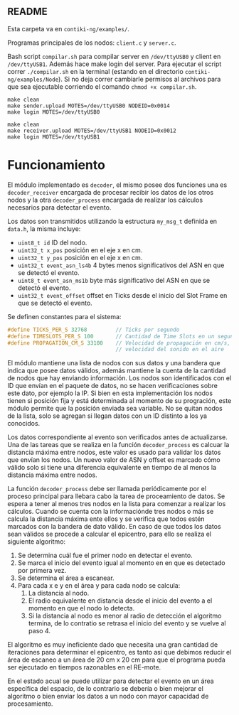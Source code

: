 ## README

Esta carpeta va en ``contiki-ng/examples/``.

Programas principales de los nodos: ``client.c`` y ``server.c``.

Bash script ``compilar.sh`` para compilar server en ``/dev/ttyUSB0`` y client en ``/dev/ttyUSB1``. Además hace make login del server.
Para ejecutar el script correr ``./compilar.sh`` en la terminal (estando en el directorio ``contiki-ng/examples/Node``).
Si no deja correr cambiarle permisos al archivos para que sea ejecutable corriendo el comando ``chmod +x compilar.sh``.

```
make clean
make sender.upload MOTES=/dev/ttyUSB0 NODEID=0x0014
make login MOTES=/dev/ttyUSB0

make clean
make receiver.upload MOTES=/dev/ttyUSB1 NODEID=0x0012
make login MOTES=/dev/ttyUSB1
```

# Funcionamiento

El módulo implementado es ``decoder``, el mismo posee dos funciones una es ``decoder_receiver`` encargada de procesar recibir los datos de los otros nodos y la otra ``decoder_process`` encargada de realizar los cálculos necesarios para detectar el evento.

Los datos son transmitidos utilizando la estructura ``my_msg_t`` definida en ``data.h``, la misma incluye:

- ``uint8_t id`` ID del nodo.
- ``uint32_t x_pos`` posición en el eje x en cm.
- ``uint32_t y_pos`` posición en el eje x en cm.
- ``uint32_t event_asn_ls4b`` 4 bytes menos significativos del ASN en que se detectó el evento.
- ``uint8_t event_asn_ms1b`` byte más significativo del ASN en que se detectó el evento.
- ``uint32_t event_offset`` offset en Ticks desde el inicio del Slot Frame en que se detectó el evento.

Se definen constantes para el sistema:

```c
#define TICKS_PER_S 32768         // Ticks por segundo
#define TIMESLOTS_PER_S 100       // Cantidad de Time Slots en un segundo, vale 100 para Time Slots de 10 ms
#define PROPAGATION_CM_S 33100    // Velocidad de propagación en cm/s, valor correspondiente a 331 m/s de la
                                  // velocidad del sonido en el aire
```

El módulo mantiene una lista de nodos con sus datos y una bandera que indica que posee datos válidos, además mantiene la cuenta de la cantidad de nodos que hay enviando información. Los nodos son identificados con el ID que envían en el paquete de datos, no se hacen verificaciones sobre este dato, por ejemplo la IP. Si bien en esta implementación los nodos tienen si posición fija y está determinada al momento de su progración, este módulo permite que la posición enviada sea variable. No se quitan nodos de la lista, solo se agregan si llegan datos con un ID distinto a los ya conocidos.

Los datos correspondiente al evento son verificados antes de actualizarse. Una de las tareas que se realiza en la función ``decoder_process`` es calcuar la distancia máxima entre nodos, este valor es usado para validar los datos que envían los nodos. Un nuevo valor de ASN y offset es marcado cómo válido solo si tiene una diferencia equivalente en tiempo de al menos la distancia máxima entre nodos.

La función ``decoder_process`` debe ser llamada periódicamente por el proceso principal para llebara cabo la tarea de proceamiento de datos. Se espera a tener al menos tres nodos en la lista para comenzar a realizar los cálculos. Cuando se cuenta con la informaciónde tres nodos o más se calcula la distancia máxima ente ellos y se verifica que todos estén marcados con la bandera de dato válido. En caso de que todos los datos sean válidos se procede a calcular el epicentro, para ello se realiza el siguiente algoritmo:

1. Se determina cuál fue el primer nodo en detectar el evento.
2. Se marca el inicio del evento igual al momento en en que es detectado por primera vez. 
3. Se determina el área a escanear.
4. Para cada x e y en el área y para cada nodo se calcula:
   1. La distancia al nodo.
   2. El radio equivalente en distancia desde el inicio del evento a el momento en que el nodo lo detecta.
   3. Si la distancia al nodo es menor al radio de detección el algoritmo termina, de lo contratio se retrasa el inicio del evento y se vuelve al paso 4.

El algoritmo es muy ineficiente dado que necesita una gran cantidad de iteraciones para determinar el epicentro, es tanto así que debimos reducir el área de escaneo a un área de 20 cm x 20 cm para que el programa pueda ser ejecutado en tiempos razonables en el RE-mote.

En el estado acual se puede utilizar para detectar el evento en un área específica del espacio, de lo contrario se debería o bien mejorar el algoritmo o bien enviar los datos a un nodo con mayor capacidad de procesamiento.
